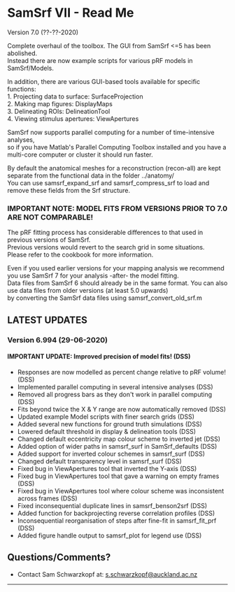 # SamSrf VII - Read Me
Version 7.0 (??-??-2020)

Complete overhaul of the toolbox. The GUI from SamSrf <=5 has been abolished.  
Instead there are now example scripts for various pRF models in SamSrf/Models.  

In addition, there are various GUI-based tools available for specific functions:  
    1. Projecting data to surface:  SurfaceProjection  
    2. Making map figures:          DisplayMaps  
    3. Delineating ROIs:            DelineationTool  
    4. Viewing stimulus apertures:  ViewApertures

SamSrf now supports parallel computing for a number of time-intensive analyses,  
so if you have Matlab's Parallel Computing Toolbox installed and you have a  
multi-core computer or cluster it should run faster.   

By default the anatomical meshes for a reconstruction (recon-all) are kept separate from the functional data in the folder ../anatomy/  
You can use samsrf_expand_srf and samsrf_compress_srf to load and remove these fields from the Srf structure.  

### IMPORTANT NOTE: MODEL FITS FROM VERSIONS PRIOR TO 7.0 ARE NOT COMPARABLE!  
The pRF fitting process has considerable differences to that used in previous versions of SamSrf.  
Previous versions would revert to the search grid in some situations.  
Please refer to the cookbook for more information.  

Even if you used earlier versions for your mapping analysis we recommend you use SamSrf 7 for your analysis -after- the model fitting.  
Data files from SamSrf 6 should already be in the same format. You can also use data files from older versions (at least 5.0 upwards)  
by converting the SamSrf data files using samsrf_convert_old_srf.m  

## LATEST UPDATES 

### Version 6.994 (29-06-2020)  
#### IMPORTANT UPDATE: Improved precision of model fits! (DSS)  
- Responses are now modelled as percent change relative to pRF volume! (DSS)  
- Implemented parallel computing in several intensive analyses (DSS)  
- Removed all progress bars as they don't work in parallel computing (DSS)  
- Fits beyond twice the X & Y range are now automatically removed (DSS)  
- Updated example Model scripts with finer search grids (DSS)  
- Added several new functions for ground truth simulations (DSS)  
- Lowered default threshold in display & delineation tools (DSS)  
- Changed default eccentricity map colour scheme to inverted jet (DSS)  
- Added option of wider paths in samsrf_surf in SamSrf_defaults (DSS)  
- Added support for inverted colour schemes in samsrf_surf (DSS)  
- Changed default transparency level in samsrf_surf (DSS)  
- Fixed bug in ViewApertures tool that inverted the Y-axis (DSS)  
- Fixed bug in ViewApertures tool that gave a warning on empty frames (DSS)  
- Fixed bug in ViewApertures tool where colour scheme was inconsistent across frames (DSS)  
- Fixed inconsequential duplicate lines in samsrf_benson2srf (DSS)  
- Added function for backprojecting reverse correlation profiles (DSS)  
- Inconsequential reorganisation of steps after fine-fit in samsrf_fit_prf (DSS)  
- Added figure handle output to samsrf_plot for legend use (DSS)   

## Questions/Comments?
* Contact Sam Schwarzkopf at: s.schwarzkopf@auckland.ac.nz

------
